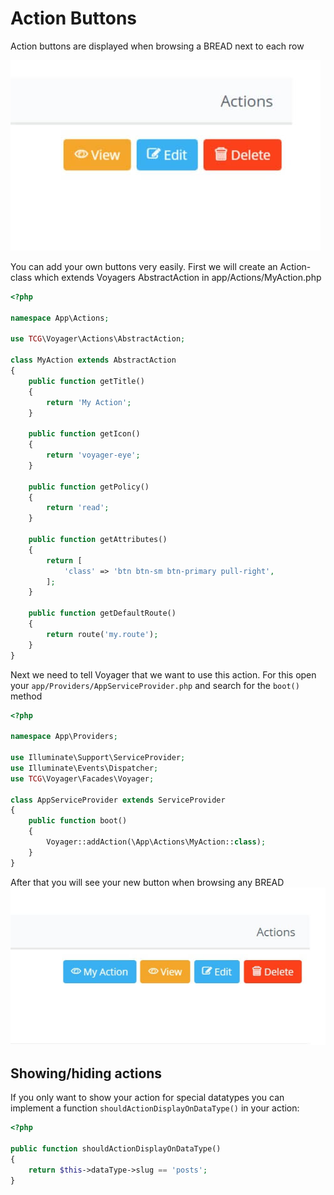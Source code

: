 # Action Buttons

Action buttons are displayed when browsing a BREAD next to each row

![](../.gitbook/assets/action_buttons.jpg)

You can add your own buttons very easily.
First we will create an Action-class which extends Voyagers AbstractAction in app/Actions/MyAction.php
```php
<?php

namespace App\Actions;

use TCG\Voyager\Actions\AbstractAction;

class MyAction extends AbstractAction
{
    public function getTitle()
    {
        return 'My Action';
    }

    public function getIcon()
    {
        return 'voyager-eye';
    }

    public function getPolicy()
    {
        return 'read';
    }

    public function getAttributes()
    {
        return [
            'class' => 'btn btn-sm btn-primary pull-right',
        ];
    }

    public function getDefaultRoute()
    {
        return route('my.route');
    }
}
```
Next we need to tell Voyager that we want to use this action. For this open your `app/Providers/AppServiceProvider.php` and search for the `boot()` method
```php
<?php

namespace App\Providers;

use Illuminate\Support\ServiceProvider;
use Illuminate\Events\Dispatcher;
use TCG\Voyager\Facades\Voyager;

class AppServiceProvider extends ServiceProvider
{
    public function boot()
    {
        Voyager::addAction(\App\Actions\MyAction::class);
    }
}
```
After that you will see your new button when browsing any BREAD
![](../.gitbook/assets/action_buttons_custom.jpg)

## Showing/hiding actions

If you only want to show your action for special datatypes you can implement a function `shouldActionDisplayOnDataType()` in your action:
```php
<?php

public function shouldActionDisplayOnDataType()
{
    return $this->dataType->slug == 'posts';
}
```
